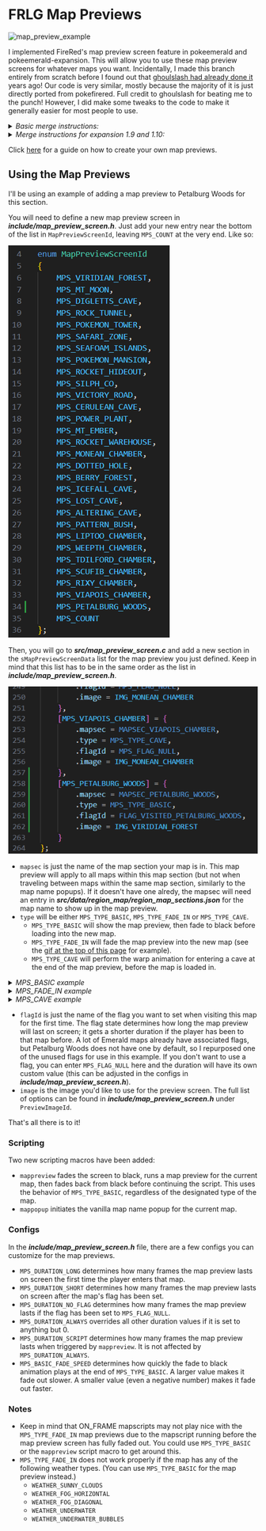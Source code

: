 # FRLG Map Previews

<a name="mps-fade-in-gif"></a>

![map_preview_example](https://github.com/Bivurnum/decomps-resources/blob/main/assets/gifs/map_preview_example.gif)

I implemented FireRed's map preview screen feature in pokeemerald and pokeemerald-expansion. This will allow you to use these map preview screens for whatever maps you want. Incidentally, I made this branch entirely from scratch before I found out that [ghoulslash had already done it](https://www.pokecommunity.com/threads/map-previews.435664/) years ago! Our code is very similar, mostly because the majority of it is just directly ported from pokefirered. Full credit to ghoulslash for beating me to the punch! However, I did make some tweaks to the code to make it generally easier for most people to use.

<details>
    <summary><i>Basic merge instructions:</i></summary>

>   The repo can be found here: [https://github.com/Bivurnum/pokeemerald/tree/map-previews](https://github.com/Bivurnum/pokeemerald/tree/map-previews)
>
>   Enter the following commands into the console:  
>   `git remote add Bivurnum https://github.com/Bivurnum/pokeemerald`  
>   `git pull Bivurnum map-previews`
>
>   Or, if you want to apply the changes manually, you can find the comparison with all of my changes here:  
>   [https://github.com/Bivurnum/pokeemerald/compare/master...map-previews](https://github.com/Bivurnum/pokeemerald/compare/master...map-previews)
</details>

<details>
    <summary><i>Merge instructions for expansion 1.9 and 1.10:</i></summary>

>   The repo can be found here: [https://github.com/Bivurnum/pokeemerald-expansion/tree/map-previews](https://github.com/Bivurnum/pokeemerald-expansion/tree/map-previews)
>
>   Enter the following commands into the console:  
>   `git remote add Biv-expansion https://github.com/Bivurnum/pokeemerald-expansion`  
>   `git pull Biv-expansion map-previews`
>
>   Or, if you want to apply the changes manually, you can find the comparison with all of my changes here:  
>   [https://github.com/rh-hideout/pokeemerald-expansion/compare/expansion/1.9.0...Bivurnum:pokeemerald-expansion:map-previews](https://github.com/rh-hideout/pokeemerald-expansion/compare/expansion/1.9.0...Bivurnum:pokeemerald-expansion:map-previews)
</details>

Click [here](https://github.com/Bivurnum/decomps-resources/wiki/Creating-a-New-Map-Preview) for a guide on how to create your own map previews.

## Using the Map Previews
I'll be using an example of adding a map preview to Petalburg Woods for this section.

You will need to define a new map preview screen in ***include/map_preview_screen.h***. Just add your new entry near the bottom of the list in `MapPreviewScreenId`, leaving `MPS_COUNT` at the very end. Like so:

![](https://github.com/Bivurnum/decomps-resources/blob/main/assets/images/MapPreviewScreenId_example.png)

Then, you will go to ***src/map_preview_screen.c*** and add a new section in the `sMapPreviewScreenData` list for the map preview you just defined. Keep in mind that this list has to be in the same order as the list in ***include/map_preview_screen.h***.

![](https://github.com/Bivurnum/decomps-resources/blob/main/assets/images/sMapPreviewScreenData_example.png)

* `mapsec` is just the name of the map section your map is in. This map preview will apply to all maps within this map section (but not when traveling between maps within the same map section, similarly to the map name popups). If it doesn't have one alredy, the mapsec will need an entry in ***src/data/region_map/region_map_sections.json*** for the map name to show up in the map preview.
<a name="type"></a>
* `type` will be either `MPS_TYPE_BASIC`, `MPS_TYPE_FADE_IN` or `MPS_TYPE_CAVE`.
  * `MPS_TYPE_BASIC` will show the map preview, then fade to black before loading into the new map.
  * `MPS_TYPE_FADE_IN` will fade the map preview into the new map (see the [gif at the top of this page](#mps-fade-in-gif) for example).
  * `MPS_TYPE_CAVE` will perform the warp animation for entering a cave at the end of the map preview, before the map is loaded in.
<details>
    <summary><i>MPS_BASIC example</i></summary>

>   ![](https://github.com/Bivurnum/decomps-resources/blob/main/assets/gifs/create_a_map_preview/ruins_of_alph_basic.gif)
</details>
<details>
    <summary><i>MPS_FADE_IN example</i></summary>

>   ![](https://github.com/Bivurnum/decomps-resources/blob/main/assets/gifs/create_a_map_preview/ruins_of_alph_fade.gif)
</details>
<details>
    <summary><i>MPS_CAVE example</i></summary>

>   ![](https://github.com/Bivurnum/decomps-resources/blob/main/assets/gifs/create_a_map_preview/ruins_of_alph_cave.gif)
</details>

* `flagId` is just the name of the flag you want to set when visiting this map for the first time. The flag state determines how long the map preview will last on screen; it gets a shorter duration if the player has been to that map before. A lot of Emerald maps already have associated flags, but Petalburg Woods does not have one by default, so I repurposed one of the unused flags for use in this example. If you don't want to use a flag, you can enter `MPS_FLAG_NULL` here and the duration will have its own custom value (this can be adjusted in the configs in ***include/map_preview_screen.h***).
* `image` is the image you'd like to use for the preview screen. The full list of options can be found in ***include/map_preview_screen.h*** under `PreviewImageId`.

That's all there is to it!

### Scripting
Two new scripting macros have been added:
* `mappreview` fades the screen to black, runs a map preview for the current map, then fades back from black before continuing the script. This uses the behavior of `MPS_TYPE_BASIC`, regardless of the designated type of the map.
* `mappopup` initiates the vanilla map name popup for the current map.

### Configs
In the ***include/map_preview_screen.h*** file, there are a few configs you can customize for the map previews.
* `MPS_DURATION_LONG` determines how many frames the map preview lasts on screen the first time the player enters that map.
* `MPS_DURATION_SHORT` determines how many frames the map preview lasts on screen after the map's flag has been set.
* `MPS_DURATION_NO_FLAG` determines how many frames the map preview lasts if the flag has been set to `MPS_FLAG_NULL`.
* `MPS_DURATION_ALWAYS` overrides all other duration values if it is set to anything but 0.
* `MPS_DURATION_SCRIPT` determines how many frames the map preview lasts when triggered by `mappreview`. It is not affected by `MPS_DURATION_ALWAYS`.
* `MPS_BASIC_FADE_SPEED` determines how quickly the fade to black animation plays at the end of `MPS_TYPE_BASIC`. A larger value makes it fade out slower. A smaller value (even a negative number) makes it fade out faster.

### Notes
* Keep in mind that ON_FRAME mapscripts may not play nice with the `MPS_TYPE_FADE_IN` map previews due to the mapscript running before the map preview screen has fully faded out. You could use `MPS_TYPE_BASIC` or the `mappreview` script macro to get around this.
* `MPS_TYPE_FADE_IN` does not work properly if the map has any of the following weather types. (You can use `MPS_TYPE_BASIC` for the map preview instead.)
   * `WEATHER_SUNNY_CLOUDS`
   * `WEATHER_FOG_HORIZONTAL`
   * `WEATHER_FOG_DIAGONAL`
   * `WEATHER_UNDERWATER`
   * `WEATHER_UNDERWATER_BUBBLES`
